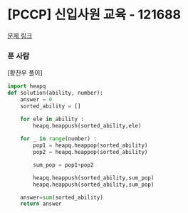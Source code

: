 # [PCCP] 신입사원 교육 - 121688

[문제 링크](https://school.programmers.co.kr/learn/courses/15009/lessons/121688) 

### 푼 사람
[황찬우 풀이]
```python
import heapq
def solution(ability, number):
    answer = 0
    sorted_ability = []

    for ele in ability :
        heapq.heappush(sorted_ability,ele)
        
    for _ in range(number) :
        pop1 = heapq.heappop(sorted_ability)
        pop2 = heapq.heappop(sorted_ability)

        sum_pop = pop1+pop2

        heapq.heappush(sorted_ability,sum_pop)
        heapq.heappush(sorted_ability,sum_pop)

    answer=sum(sorted_ability)
    return answer
```
